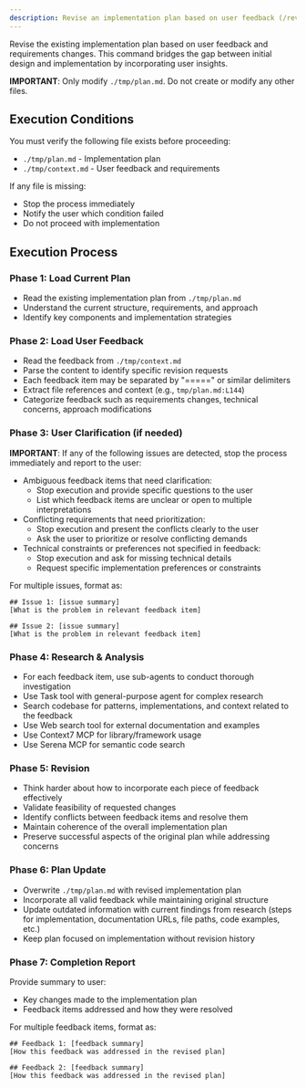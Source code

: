 ```yaml
---
description: Revise an implementation plan based on user feedback (/revise)
---
```


Revise the existing implementation plan based on user feedback and requirements changes.
This command bridges the gap between initial design and implementation by incorporating user insights.

**IMPORTANT**: Only modify `./tmp/plan.md`. Do not create or modify any other files.

## Execution Conditions

You must verify the following file exists before proceeding:

- `./tmp/plan.md` - Implementation plan
- `./tmp/context.md` - User feedback and requirements

If any file is missing:

- Stop the process immediately
- Notify the user which condition failed
- Do not proceed with implementation

## Execution Process

### Phase 1: Load Current Plan

- Read the existing implementation plan from `./tmp/plan.md`
- Understand the current structure, requirements, and approach
- Identify key components and implementation strategies

### Phase 2: Load User Feedback

- Read the feedback from `./tmp/context.md`
- Parse the content to identify specific revision requests
- Each feedback item may be separated by "=====" or similar delimiters
- Extract file references and context (e.g., `tmp/plan.md:L144`)
- Categorize feedback such as requirements changes, technical concerns, approach modifications

### Phase 3: User Clarification (if needed)

**IMPORTANT**: If any of the following issues are detected, stop the process immediately and report to the user:

- Ambiguous feedback items that need clarification:
  - Stop execution and provide specific questions to the user
  - List which feedback items are unclear or open to multiple interpretations
- Conflicting requirements that need prioritization:
  - Stop execution and present the conflicts clearly to the user
  - Ask the user to prioritize or resolve conflicting demands
- Technical constraints or preferences not specified in feedback:
  - Stop execution and ask for missing technical details
  - Request specific implementation preferences or constraints

For multiple issues, format as:

```
## Issue 1: [issue summary]
[What is the problem in relevant feedback item]

## Issue 2: [issue summary]
[What is the problem in relevant feedback item]
```

### Phase 4: Research & Analysis

- For each feedback item, use sub-agents to conduct thorough investigation
- Use Task tool with general-purpose agent for complex research
- Search codebase for patterns, implementations, and context related to the feedback
- Use Web search tool for external documentation and examples
- Use Context7 MCP for library/framework usage
- Use Serena MCP for semantic code search

### Phase 5: Revision

- Think harder about how to incorporate each piece of feedback effectively
- Validate feasibility of requested changes
- Identify conflicts between feedback items and resolve them
- Maintain coherence of the overall implementation plan
- Preserve successful aspects of the original plan while addressing concerns

### Phase 6: Plan Update

- Overwrite `./tmp/plan.md` with revised implementation plan
- Incorporate all valid feedback while maintaining original structure
- Update outdated information with current findings from research (steps for implementation, documentation URLs, file paths, code examples, etc.)
- Keep plan focused on implementation without revision history


### Phase 7: Completion Report

Provide summary to user:

- Key changes made to the implementation plan
- Feedback items addressed and how they were resolved

For multiple feedback items, format as:

```
## Feedback 1: [feedback summary]
[How this feedback was addressed in the revised plan]

## Feedback 2: [feedback summary]
[How this feedback was addressed in the revised plan]
```
